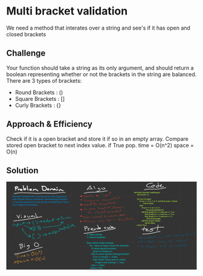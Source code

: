 # Multi bracket validation
<!-- Short summary or background information -->
We need a method that interates over a string and see's if it has open and closed brackets

## Challenge
<!-- Description of the challenge -->
Your function should take a string as its only argument, and should return a boolean representing whether or not the brackets in the string are balanced. There are 3 types of brackets:

- Round Brackets : ()
- Square Brackets : []
- Curly Brackets : {}

## Approach & Efficiency
<!-- What approach did you take? Why? What is the Big O space/time for this approach? -->
Check if it is a open bracket and store it if so in an empty array. Compare stored open bracket to next index value. if True pop.
time = O(n^2)
space = O(n)


## Solution
<!-- Embedded whiteboard image -->
![image](../../assets/multibracket.png)